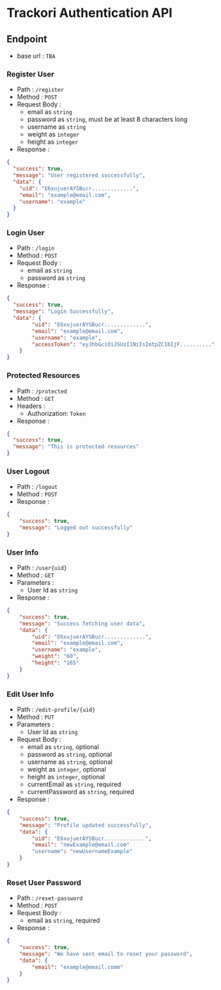 # Trackori Authentication API

## Endpoint

- base url : `TBA`

### Register User

- Path : `/register`
- Method : `POST`
- Request Body :
  - email as `string`
  - password as `string`, must be at least 8 characters long
  - username as `string`
  - weight as `integer`
  - height as `integer`
- Response :

```json
{
  "success": true,
  "message": "User registered successfully",
  "data": {
    "uid": "E6xujuerAYSBucr.............",
    "email": "example@email.com",
    "username": "example"
  }
}
```

### Login User

- Path : `/login`
- Method : `POST`
- Request Body :
  - email as `string`
  - password as `string`
- Response :

```json
{
  "success": true,
  "message": "Login Successfully",
  "data": {
        "uid": "E6xujuerAYSBucr.............",
        "email": "example@email.com",
        "username": "example",
        "accessToken": "eyJhbGciOiJSUzI1NiIsImtpZCI6IjF.........."
    }
}
```

### Protected Resources

- Path : `/protected`
- Method : `GET`
- Headers :
  - Authorization: `Token`
- Response :

```json
{
  "success": true,
  "message": "This is protected resources"
}
```

### User Logout

- Path : `/logout`
- Method : `POST`
- Response :

```json
{
    "success": true,
    "message": "Logged out successfully"
}
```

### User Info

- Path : `/user{uid}`
- Method : `GET`
- Parameters :
  - User Id as `string`
- Response :

```json
{
    "success": true,
    "message": "Success fetching user data",
    "data": {
        "uid": "E6xujuerAYSBucr.............",
        "email": "example@email.com",
        "username": "example",
        "weight": "60",
        "height": "165"
    }
}
```

### Edit User Info

- Path : `/edit-profile/{uid}`
- Method : `PUT`
- Parameters :
  - User Id as `string`
- Request Body :
  - email as `string`, optional
  - password as `string`, optional
  - username as `string`, optional
  - weight as `integer`, optional
  - height as `integer`, optional
  - currentEmail as `string`, required
  - currentPassword as `string`, required
- Response :

```json
{
    "success": true,
    "message": "Profile updated successfully",
    "data": {
        "uid": "E6xujuerAYSBucr.............",
        "email": "newExample@email.com"
        "username": "newUsernameExample"
    }
}
```

### Reset User Password

- Path : `/reset-password`
- Method : `POST`
- Request Body :
  - email as `string`, required
- Response :

```json
{
    "success": true,
    "message": "We have sent email to reset your password",
    "data": {
        "email": "example@email.comm"
    }
}
```
